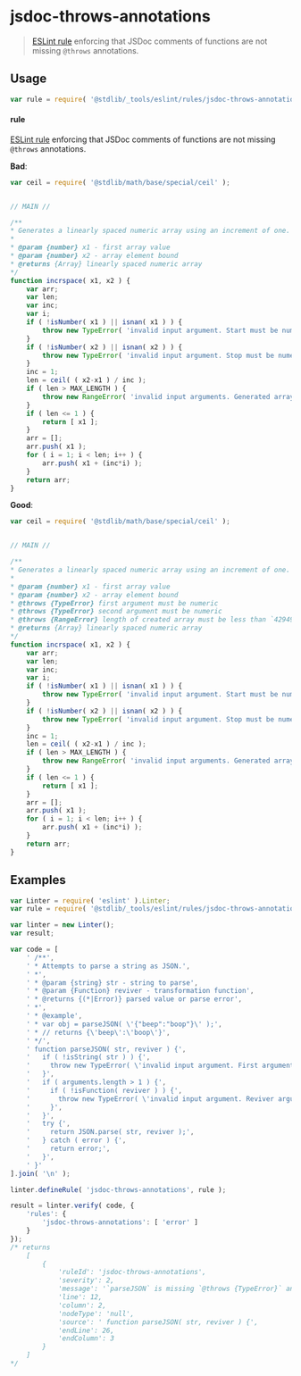<!--

@license Apache-2.0

Copyright (c) 2018 The Stdlib Authors.

Licensed under the Apache License, Version 2.0 (the "License");
you may not use this file except in compliance with the License.
You may obtain a copy of the License at

   http://www.apache.org/licenses/LICENSE-2.0

Unless required by applicable law or agreed to in writing, software
distributed under the License is distributed on an "AS IS" BASIS,
WITHOUT WARRANTIES OR CONDITIONS OF ANY KIND, either express or implied.
See the License for the specific language governing permissions and
limitations under the License.

-->

# jsdoc-throws-annotations

> [ESLint rule][eslint-rules] enforcing that JSDoc comments of functions are not missing `@throws` annotations.

<section class="intro">

</section>

<!-- /.intro -->

<section class="usage">

## Usage

```javascript
var rule = require( '@stdlib/_tools/eslint/rules/jsdoc-throws-annotations' );
```

#### rule

[ESLint rule][eslint-rules] enforcing that JSDoc comments of functions are not missing `@throws` annotations.

**Bad**:

<!-- eslint-disable stdlib/jsdoc-throws-annotations -->

```javascript
var ceil = require( '@stdlib/math/base/special/ceil' );


// MAIN //

/**
* Generates a linearly spaced numeric array using an increment of one.
*
* @param {number} x1 - first array value
* @param {number} x2 - array element bound
* @returns {Array} linearly spaced numeric array
*/
function incrspace( x1, x2 ) {
    var arr;
    var len;
    var inc;
    var i;
    if ( !isNumber( x1 ) || isnan( x1 ) ) {
        throw new TypeError( 'invalid input argument. Start must be numeric. Value: `' + x1 + '`.' );
    }
    if ( !isNumber( x2 ) || isnan( x2 ) ) {
        throw new TypeError( 'invalid input argument. Stop must be numeric. Value: `' + x2 + '`.' );
    }
    inc = 1;
    len = ceil( ( x2-x1 ) / inc );
    if ( len > MAX_LENGTH ) {
        throw new RangeError( 'invalid input arguments. Generated array exceeds maximum array length.' );
    }
    if ( len <= 1 ) {
        return [ x1 ];
    }
    arr = [];
    arr.push( x1 );
    for ( i = 1; i < len; i++ ) {
        arr.push( x1 + (inc*i) );
    }
    return arr;
}
```

**Good**:

```javascript
var ceil = require( '@stdlib/math/base/special/ceil' );


// MAIN //

/**
* Generates a linearly spaced numeric array using an increment of one.
*
* @param {number} x1 - first array value
* @param {number} x2 - array element bound
* @throws {TypeError} first argument must be numeric
* @throws {TypeError} second argument must be numeric
* @throws {RangeError} length of created array must be less than `4294967295` (`2**32 - 1`)
* @returns {Array} linearly spaced numeric array
*/
function incrspace( x1, x2 ) {
    var arr;
    var len;
    var inc;
    var i;
    if ( !isNumber( x1 ) || isnan( x1 ) ) {
        throw new TypeError( 'invalid input argument. Start must be numeric. Value: `' + x1 + '`.' );
    }
    if ( !isNumber( x2 ) || isnan( x2 ) ) {
        throw new TypeError( 'invalid input argument. Stop must be numeric. Value: `' + x2 + '`.' );
    }
    inc = 1;
    len = ceil( ( x2-x1 ) / inc );
    if ( len > MAX_LENGTH ) {
        throw new RangeError( 'invalid input arguments. Generated array exceeds maximum array length.' );
    }
    if ( len <= 1 ) {
        return [ x1 ];
    }
    arr = [];
    arr.push( x1 );
    for ( i = 1; i < len; i++ ) {
        arr.push( x1 + (inc*i) );
    }
    return arr;
}
```

</section>

<!-- /.usage -->

<section class="examples">

## Examples

<!-- eslint no-undef: "error" -->

```javascript
var Linter = require( 'eslint' ).Linter;
var rule = require( '@stdlib/_tools/eslint/rules/jsdoc-throws-annotations' );

var linter = new Linter();
var result;

var code = [
    ' /**',
    ' * Attempts to parse a string as JSON.',
    ' *',
    ' * @param {string} str - string to parse',
    ' * @param {Function} reviver - transformation function',
    ' * @returns {(*|Error)} parsed value or parse error',
    ' *',
    ' * @example',
    ' * var obj = parseJSON( \'{"beep":"boop"}\' );',
    ' * // returns {\'beep\':\'boop\'}',
    ' */',
    ' function parseJSON( str, reviver ) {',
    '   if ( !isString( str ) ) {',
    '     throw new TypeError( \'invalid input argument. First argument must be a string. Value: `\' + str + \'`.\' );',
    '   }',
    '   if ( arguments.length > 1 ) {',
    '     if ( !isFunction( reviver ) ) {',
    '       throw new TypeError( \'invalid input argument. Reviver argument must be a function. Value: `\' + reviver + \'`.\' );',
    '     }',
    '   }',
    '   try {',
    '     return JSON.parse( str, reviver );',
    '   } catch ( error ) {',
    '     return error;',
    '   }',
    ' }'
].join( '\n' );

linter.defineRule( 'jsdoc-throws-annotations', rule );

result = linter.verify( code, {
    'rules': {
        'jsdoc-throws-annotations': [ 'error' ]
    }
});
/* returns
    [
        {
            'ruleId': 'jsdoc-throws-annotations',
            'severity': 2,
            'message': '`parseJSON` is missing `@throws {TypeError}` annotation(s)',
            'line': 12,
            'column': 2,
            'nodeType': 'null',
            'source': ' function parseJSON( str, reviver ) {',
            'endLine': 26,
            'endColumn': 3
        }
    ]
*/
```

</section>

<!-- /.examples -->

<section class="links">

[eslint-rules]: https://eslint.org/docs/developer-guide/working-with-rules

</section>

<!-- /.links -->
